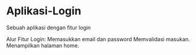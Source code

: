 # Aplikasi-Login
Sebuah aplikasi dengan fitur login 

Alur Fitur Login:
Memasukkan email dan password
Memvalidasi masukan.
Menampilkan halaman home.
